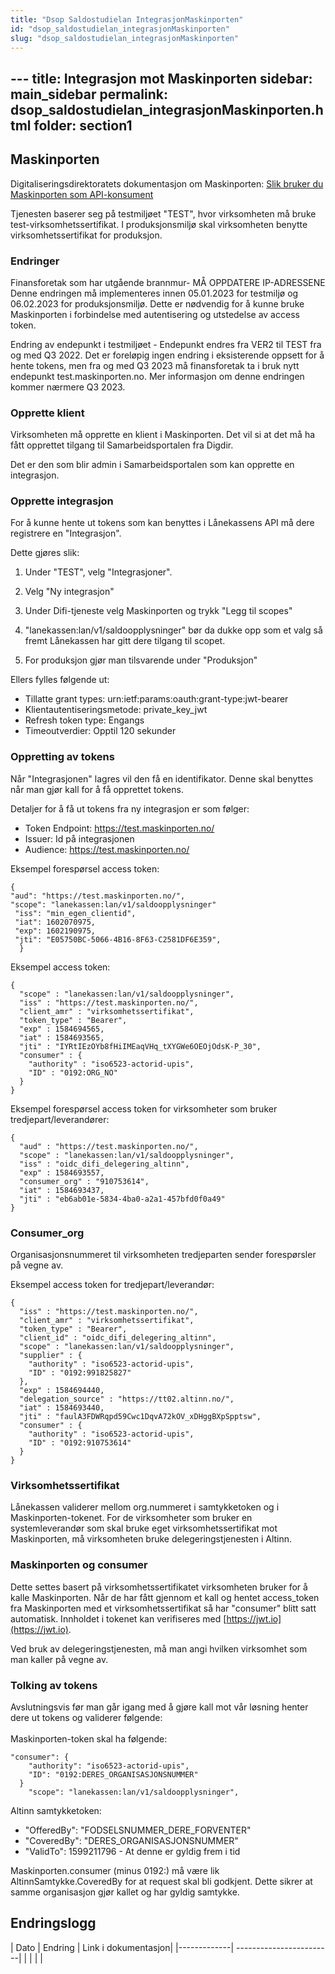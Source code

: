 ```yaml
---
title: "Dsop Saldostudielan IntegrasjonMaskinporten"
id: "dsop_saldostudielan_integrasjonMaskinporten"
slug: "dsop_saldostudielan_integrasjonMaskinporten"
---
```


﻿---
title: Integrasjon mot Maskinporten
sidebar: main_sidebar
permalink: dsop_saldostudielan_integrasjonMaskinporten.html
folder: section1
---

## Maskinporten

Digitaliseringsdirektoratets dokumentasjon om Maskinporten: [Slik bruker du Maskinporten som API-konsument](https://docs.digdir.no/docs/Maskinporten/maskinporten_guide_apikonsument.html)

Tjenesten baserer seg på testmiljøet "TEST", hvor virksomheten må bruke test-virksomhetssertifikat. I produksjonsmiljø skal virksomheten benytte virksomhetssertifikat for produksjon.

### Endringer

Finansforetak som har utgående brannmur- MÅ OPPDATERE IP-ADRESSENE
Denne endringen må implementeres innen 05.01.2023 for testmiljø og 06.02.2023 for produksjonsmiljø. Dette er nødvendig for å kunne bruke Maskinporten i forbindelse med autentisering og utstedelse av access token. 

Endring av endepunkt i testmiljøet - Endepunkt endres fra VER2 til TEST fra og med Q3 2022.
Det er foreløpig ingen endring i eksisterende oppsett for å hente tokens, men fra og med Q3 2023 må finansforetak ta i bruk nytt endepunkt test.maskinporten.no. Mer informasjon om denne endringen kommer nærmere Q3 2023.

### Opprette klient

Virksomheten må opprette en klient i Maskinporten. Det vil si at det må ha fått opprettet tilgang til Samarbeidsportalen fra Digdir.

Det er den som blir admin i Samarbeidsportalen som kan opprette en integrasjon.

### Opprette integrasjon

For å kunne hente ut tokens som kan benyttes i Lånekassens API må dere registrere en "Integrasjon".

Dette gjøres slik:

1. Under "TEST", velg "Integrasjoner".
2. Velg "Ny integrasjon"
3. Under Difi-tjeneste velg Maskinporten og trykk "Legg til scopes"
4. "lanekassen:lan/v1/saldoopplysninger" bør da dukke opp som et valg så fremt Lånekassen har gitt dere tilgang til scopet.

5. For produksjon gjør man tilsvarende under "Produksjon"

Ellers fylles følgende ut:

* Tillatte grant types: urn:ietf:params:oauth:grant-type:jwt-bearer
* Klientautentiseringsmetode: private_key_jwt
* Refresh token type: Engangs
* Timeoutverdier: Opptil 120 sekunder

### Oppretting av tokens

Når "Integrasjonen" lagres vil den få en identifikator. Denne skal benyttes når man gjør kall for å få opprettet tokens.

Detaljer for å få ut tokens fra ny integrasjon er som følger:

* Token Endpoint: https://test.maskinporten.no/
* Issuer: Id på integrasjonen
* Audience: https://test.maskinporten.no/

Eksempel forespørsel access token:
```
{
"aud": "https://test.maskinporten.no/",
"scope": "lanekassen:lan/v1/saldoopplysninger"
 "iss": "min_egen_clientid",
 "iat": 1602070975,
 "exp": 1602190975,
 "jti": "E05750BC-5066-4B16-8F63-C2581DF6E359",
  }
```
Eksempel access token:
```
{
  "scope" : "lanekassen:lan/v1/saldoopplysninger",
  "iss" : "https://test.maskinporten.no/",
  "client_amr" : "virksomhetssertifikat",
  "token_type" : "Bearer",
  "exp" : 1584694565,
  "iat" : 1584693565,
  "jti" : "IYRtIEzOYb8fHiIMEaqVHq_tXYGWe6OEOjOdsK-P_30",
  "consumer" : {
    "authority" : "iso6523-actorid-upis",
    "ID" : "0192:ORG_NO"
  }
}
```
Eksempel forespørsel access token for virksomheter som bruker tredjepart/leverandører:
```
{
  "aud" : "https://test.maskinporten.no/",
  "scope" : "lanekassen:lan/v1/saldoopplysninger",
  "iss" : "oidc_difi_delegering_altinn",
  "exp" : 1584693557,
  "consumer_org" : "910753614",
  "iat" : 1584693437,
  "jti" : "eb6ab01e-5834-4ba0-a2a1-457bfd0f0a49"
}
```
### Consumer_org

Organisasjonsnummeret til virksomheten tredjeparten sender forespørsler på vegne av.

Eksempel access token for tredjepart/leverandør:
```
{
  "iss" : "https://test.maskinporten.no/",
  "client_amr" : "virksomhetssertifikat",
  "token_type" : "Bearer",
  "client_id" : "oidc_difi_delegering_altinn",
  "scope" : "lanekassen:lan/v1/saldoopplysninger",
  "supplier" : {
    "authority" : "iso6523-actorid-upis",
    "ID" : "0192:991825827"
  },
  "exp" : 1584694440,
  "delegation_source" : "https://tt02.altinn.no/",
  "iat" : 1584693440,
  "jti" : "faulA3FDWRqpd59Cwc1DqvA72kOV_xDHggBXpSpptsw",
  "consumer" : {
    "authority" : "iso6523-actorid-upis",
    "ID" : "0192:910753614"
  }
}
```

### Virksomhetssertifikat

Lånekassen validerer mellom org.nummeret i samtykketoken og i Maskinporten-tokenet. For de virksomheter som bruker en systemleverandør som skal bruke eget virksomhetssertifikat mot Maskinporten, må virksomheten bruke delegeringstjenesten i Altinn.

### Maskinporten og consumer

Dette settes basert på virksomhetssertifikatet virksomheten bruker for å kalle Maskinporten. Når de har fått gjennom et kall og hentet access_token fra Maskinporten med et virksomhetssertifikat så har "consumer" blitt satt automatisk. Innholdet i tokenet kan verifiseres med [https://jwt.io](https://jwt.io).

Ved bruk av delegeringstjenesten, må man angi hvilken virksomhet som man kaller på vegne av.

### Tolking av tokens

Avslutningsvis før man går igang med å gjøre kall mot vår løsning henter dere ut tokens og validerer følgende:<br><br>
Maskinporten-token skal ha følgende:
```
"consumer": {
    "authority": "iso6523-actorid-upis",
    "ID": "0192:DERES_ORGANISASJONSNUMMER"
  }
	"scope": "lanekassen:lan/v1/saldoopplysninger",
```
Altinn samtykketoken:

* "OfferedBy": "FODSELSNUMMER_DERE_FORVENTER"
* "CoveredBy": "DERES_ORGANISASJONSNUMMER"
* "ValidTo": 1599211796 - At denne er gyldig frem i tid


Maskinporten.consumer (minus 0192:) må være lik AltinnSamtykke.CoveredBy for at request skal bli godkjent. Dette sikrer at samme organisasjon gjør kallet og har gyldig samtykke.


## Endringslogg

| Dato         | Endring  | Link i dokumentasjon|
|-------------| ------------------------|
|     |   | |
